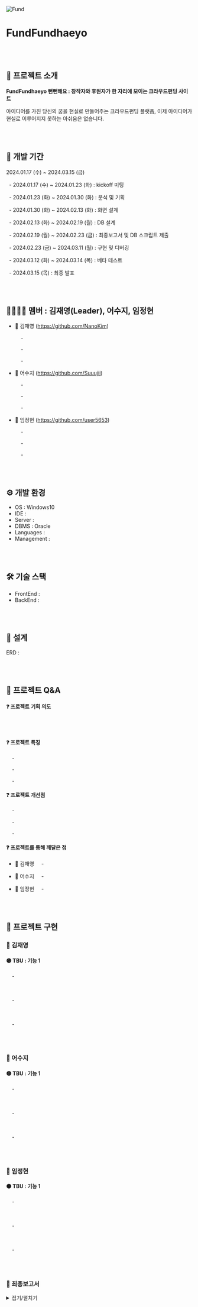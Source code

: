 ![Fund](https://github.com/angKH1st/FundFundhaeyo/assets/151509995/890cecc2-e9ed-4014-8e64-26bf45065ba1)

# FundFundhaeyo

<br><br>
## 📢 프로젝트 소개
**FundFundhaeyo 뻔뻔해요 : 창작자와 후원자가 한 자리에 모이는 크라우드펀딩 사이트** 

아이디어를 가진 당신의 꿈을 현실로 만들어주는 크라우드펀딩 플랫폼, 
이제 아이디어가 현실로 이루어지지 못하는 아쉬움은 없습니다.

<br><br>
## 📆 개발 기간 
2024.01.17 (수) ~ 2024.03.15 (금)

&nbsp; - 2024.01.17 (수) ~ 2024.01.23 (화) : kickoff 미팅

&nbsp; - 2024.01.23 (화) ~ 2024.01.30 (화) : 분석 및 기획

&nbsp; - 2024.01.30 (화) ~ 2024.02.13 (화) : 화면 설계

&nbsp; - 2024.02.13 (화) ~ 2024.02.19 (월) : DB 설계

&nbsp; - 2024.02.19 (월) ~ 2024.02.23 (금) : 최종보고서 및 DB 스크립트 제출

&nbsp; - 2024.02.23 (금) ~ 2024.03.11 (월) : 구현 및 디버깅

&nbsp; - 2024.03.12 (화) ~ 2024.03.14 (목) : 베타 테스트

&nbsp; - 2024.03.15 (목) : 최종 발표

<br><br>
## 👨‍👨‍👦‍👦 멤버 : 김재영(Leader), 어수지, 임정현
- 💜 김재영 (https://github.com/NanoKim)

   &nbsp;&nbsp;&nbsp; - <!-- TBU : 담당 역할 ex. 메인페이지 -->
  
   &nbsp;&nbsp;&nbsp; - <!-- TBU : 담당 역할 ex. 메인페이지 -->
  
   &nbsp;&nbsp;&nbsp; - <!-- TBU : 담당 역할 ex. 메인페이지 -->

- 💛 어수지 (https://github.com/Suuujii)

   &nbsp;&nbsp;&nbsp; - <!-- TBU : 담당 역할 ex. 메인페이지 -->
  
   &nbsp;&nbsp;&nbsp; - <!-- TBU : 담당 역할 ex. 메인페이지 -->
  
   &nbsp;&nbsp;&nbsp; - <!-- TBU : 담당 역할 ex. 메인페이지 -->

- 🧡 임정현 (https://github.com/user5653)

   &nbsp;&nbsp;&nbsp; - <!-- TBU : 담당 역할 ex. 메인페이지 -->
  
   &nbsp;&nbsp;&nbsp; - <!-- TBU : 담당 역할 ex. 메인페이지 -->
  
   &nbsp;&nbsp;&nbsp; - <!-- TBU : 담당 역할 ex. 메인페이지 -->

<br><br>
## ⚙ 개발 환경
- OS : Windows10
- IDE : <!-- TBU : 개발툴 ex. STS, VSCode, Eclipse, SQL developer... -->
- Server : <!-- TBU : 서버 -->
- DBMS : Oracle
- Languages : <!-- TBU : 언어 ex. Java, HTML, CSS, JQuery, JSP, SQL, JavaScript -->
- Management : <!-- TBU : 버전 관리 툴 ex. Git, GitHub, SourceTree... -->

<br><br>
## 🛠 기술 스택
- FrontEnd : <!-- TBU : HTML5, JavaScripts, JQuery, Ajax, CSS3, ... -->
- BackEnd : <!-- TBU : Java 11, JSP & Servlet, ... -->

<br><br>
## 💾 설계
ERD : <!-- TBU : ERD 설계 링크 -->

<br><br>
## 🔎 프로젝트 Q&A
#### ❓ 프로젝트 기획 의도

<div>
  <!-- TBU : 프로젝트 기획 의도에 대한 소개 대략 1~3줄 -->
</div>

<br><br>
#### ❓ 프로젝트 특징

   &nbsp;&nbsp;&nbsp; - <!-- TBU : 장점 1. xxx -->

   &nbsp;&nbsp;&nbsp; - <!-- TBU : 장점 2. xxx -->

   &nbsp;&nbsp;&nbsp; - <!-- TBU : 장점 3. xxx -->

#### ❓ 프로젝트 개선점

   &nbsp;&nbsp;&nbsp; - <!-- TBU : 개선점 1. xxx -->

   &nbsp;&nbsp;&nbsp; - <!-- TBU : 개선점 2. xxx -->

   &nbsp;&nbsp;&nbsp; - <!-- TBU : 개선점 3. xxx -->

#### ❓ 프로젝트를 통해 깨달은 점

- 💜 김재영
   &nbsp;&nbsp;&nbsp; - <!-- TBU : 깨달은점 xxx -->

- 💛 어수지
   &nbsp;&nbsp;&nbsp; - <!-- TBU : 깨달은점 xxx -->

- 🧡 임정현
   &nbsp;&nbsp;&nbsp; - <!-- TBU : 깨달은점 xxx -->

<br><br>
## 🎵 프로젝트 구현

### 💜 김재영

#### 🟣 TBU : 기능 1
&nbsp;&nbsp;&nbsp; - <!-- TBU : 세부1 -->

<!-- TBU : img/link 등 1~2장 내외 간결하게 --> 
<br><br>
&nbsp;&nbsp;&nbsp; - <!-- TBU : 세부2 -->

<!-- TBU : img/link 등 1~2장 내외 간결하게 --> 
<br><br>
&nbsp;&nbsp;&nbsp; - <!-- TBU : 세부3 -->

<!-- TBU : img/link 등 1~2장 내외 간결하게 --> 
<br><br>

### 💛 어수지

#### 🟡 TBU : 기능 1
&nbsp;&nbsp;&nbsp; - <!-- TBU : 세부1 -->

<!-- TBU : img/link 등 1~2장 내외 간결하게 --> 
<br><br>
&nbsp;&nbsp;&nbsp; - <!-- TBU : 세부2 -->

<!-- TBU : img/link 등 1~2장 내외 간결하게 --> 
<br><br>
&nbsp;&nbsp;&nbsp; - <!-- TBU : 세부3 -->

<!-- TBU : img/link 등 1~2장 내외 간결하게 --> 
<br><br>

### 🧡 임정현

#### 🟠 TBU : 기능 1
&nbsp;&nbsp;&nbsp; - <!-- TBU : 세부1 -->

<!-- TBU : img/link 등 1~2장 내외 간결하게 --> 
<br><br>
&nbsp;&nbsp;&nbsp; - <!-- TBU : 세부2 -->

<!-- TBU : img/link 등 1~2장 내외 간결하게 --> 
<br><br>
&nbsp;&nbsp;&nbsp; - <!-- TBU : 세부3 -->

<!-- TBU : img/link 등 1~2장 내외 간결하게 --> 
<br><br>

### 📕 최종보고서
<details>
<summary>접기/펼치기</summary>
<pre>
  <!-- TBU : 최종보고서 -->
</pre>
</details>
